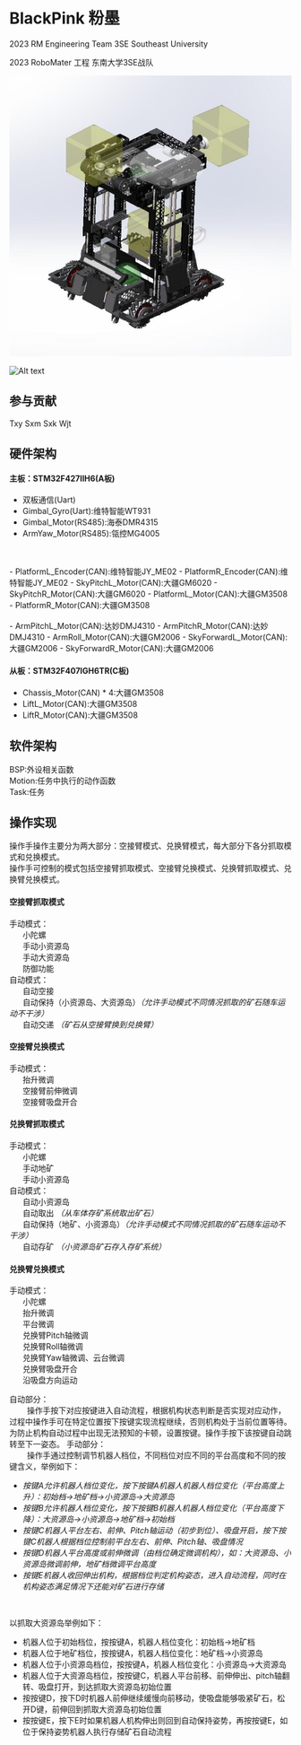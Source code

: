 # BlackPink 粉墨
2023 RM Engineering Team 3SE Southeast University 

2023 RoboMater 工程 东南大学3SE战队
 
![Alt text](Cache_-2baac948a6548be3..jpg)

![Alt text](IMG_20230805_184139.jpg)

## 参与贡献
Txy Sxm Sxk Wjt

## 硬件架构
#### 主板：STM32F427IIH6(A板)
- 双板通信(Uart)
- Gimbal_Gyro(Uart):维特智能WT931
- Gimbal_Motor(RS485):海泰DMR4315
- ArmYaw_Motor(RS485):瓴控MG4005
<br/> 
<br/> 
- PlatformL_Encoder(CAN):维特智能JY_ME02
- PlatformR_Encoder(CAN):维特智能JY_ME02
- SkyPitchL_Motor(CAN):大疆GM6020
- SkyPitchR_Motor(CAN):大疆GM6020
- PlatformL_Motor(CAN):大疆GM3508
- PlatformR_Motor(CAN):大疆GM3508
<br/> 
<br/> 
- ArmPitchL_Motor(CAN):达妙DMJ4310
- ArmPitchR_Motor(CAN):达妙DMJ4310
- ArmRoll_Motor(CAN):大疆GM2006
- SkyForwardL_Motor(CAN):大疆GM2006
- SkyForwardR_Motor(CAN):大疆GM2006

#### 从板：STM32F407IGH6TR(C板)

- Chassis_Motor(CAN) * 4:大疆GM3508
- LiftL_Motor(CAN):大疆GM3508
- LiftR_Motor(CAN):大疆GM3508

## 软件架构
BSP:外设相关函数
<br/> 
Motion:任务中执行的动作函数
<br/> 
Task:任务

## 操作实现
操作手操作主要分为两大部分：空接臂模式、兑换臂模式，每大部分下各分抓取模式和兑换模式。
<br/> 
操作手可控制的模式包括空接臂抓取模式、空接臂兑换模式、兑换臂抓取模式、兑换臂兑换模式。

#### 空接臂抓取模式
手动模式：
<br/> 
&nbsp;&nbsp;&nbsp;&nbsp;&nbsp;&nbsp;小陀螺
<br/> 
&nbsp;&nbsp;&nbsp;&nbsp;&nbsp;&nbsp;手动小资源岛
<br/> 
&nbsp;&nbsp;&nbsp;&nbsp;&nbsp;&nbsp;手动大资源岛
<br/> 
&nbsp;&nbsp;&nbsp;&nbsp;&nbsp;&nbsp;防御功能
<br/> 
自动模式：
<br/> 
&nbsp;&nbsp;&nbsp;&nbsp;&nbsp;&nbsp;自动空接
<br/> 
&nbsp;&nbsp;&nbsp;&nbsp;&nbsp;&nbsp;自动保持（小资源岛、大资源岛）*（允许手动模式不同情况抓取的矿石随车运动不干涉）*
<br/> 
&nbsp;&nbsp;&nbsp;&nbsp;&nbsp;&nbsp;自动交递 *（矿石从空接臂换到兑换臂）*
<br/> 

#### 空接臂兑换模式
手动模式：
<br/> 
&nbsp;&nbsp;&nbsp;&nbsp;&nbsp;&nbsp;抬升微调
<br/> 
&nbsp;&nbsp;&nbsp;&nbsp;&nbsp;&nbsp;空接臂前伸微调
<br/> 
&nbsp;&nbsp;&nbsp;&nbsp;&nbsp;&nbsp;空接臂吸盘开合
<br/> 

#### 兑换臂抓取模式
手动模式：
<br/> 
&nbsp;&nbsp;&nbsp;&nbsp;&nbsp;&nbsp;小陀螺
<br/> 
&nbsp;&nbsp;&nbsp;&nbsp;&nbsp;&nbsp;手动地矿
<br/> 
&nbsp;&nbsp;&nbsp;&nbsp;&nbsp;&nbsp;手动小资源岛
<br/> 
自动模式：
<br/> 
&nbsp;&nbsp;&nbsp;&nbsp;&nbsp;&nbsp;自动小资源岛
<br/> 
&nbsp;&nbsp;&nbsp;&nbsp;&nbsp;&nbsp;自动取出 *（从车体存矿系统取出矿石）*
<br/> 
&nbsp;&nbsp;&nbsp;&nbsp;&nbsp;&nbsp;自动保持（地矿、小资源岛）*（允许手动模式不同情况抓取的矿石随车运动不干涉）*
<br/> 
&nbsp;&nbsp;&nbsp;&nbsp;&nbsp;&nbsp;自动存矿 *（小资源岛矿石存入存矿系统）*
<br/> 

#### 兑换臂兑换模式
手动模式：
<br/> 
&nbsp;&nbsp;&nbsp;&nbsp;&nbsp;&nbsp;小陀螺
<br/> 
&nbsp;&nbsp;&nbsp;&nbsp;&nbsp;&nbsp;抬升微调
<br/> 
&nbsp;&nbsp;&nbsp;&nbsp;&nbsp;&nbsp;平台微调
<br/> 
&nbsp;&nbsp;&nbsp;&nbsp;&nbsp;&nbsp;兑换臂Pitch轴微调
<br/> 
&nbsp;&nbsp;&nbsp;&nbsp;&nbsp;&nbsp;兑换臂Roll轴微调
<br/> 
&nbsp;&nbsp;&nbsp;&nbsp;&nbsp;&nbsp;兑换臂Yaw轴微调、云台微调
<br/> 
&nbsp;&nbsp;&nbsp;&nbsp;&nbsp;&nbsp;兑换臂吸盘开合
<br/> 
&nbsp;&nbsp;&nbsp;&nbsp;&nbsp;&nbsp;沿吸盘方向运动
<br/> 

自动部分：
<br/> 
&nbsp;&nbsp;&nbsp;&nbsp;&nbsp;&nbsp;&nbsp;&nbsp;操作手按下对应按键进入自动流程，根据机构状态判断是否实现对应动作，过程中操作手可在特定位置按下按键实现流程继续，否则机构处于当前位置等待。为防止机构自动过程中出现无法预知的卡顿，设置按键。操作手按下该按键自动跳转至下一姿态。
手动部分：
<br/> 
&nbsp;&nbsp;&nbsp;&nbsp;&nbsp;&nbsp;&nbsp;&nbsp;操作手通过控制调节机器人档位，不同档位对应不同的平台高度和不同的按键含义，举例如下：
- *按键A允许机器人档位变化，按下按键A机器人机器人档位变化（平台高度上升）：初始档&rarr;地矿档&rarr;小资源岛&rarr;大资源岛*  
- *按键B允许机器人档位变化，按下按键B机器人机器人档位变化（平台高度下降）：大资源岛&rarr;小资源岛&rarr;地矿档&rarr;初始档*
- *按键C机器人平台左右、前伸、Pitch轴运动（初步到位）、吸盘开启，按下按键C机器人根据档位控制前平台左右、前伸、Pitch轴、吸盘情况*
- *按键D机器人平台高度或前伸微调（由档位确定微调机构），如：大资源岛、小资源岛微调前伸，地矿档微调平台高度*
- *按键E机器人收回伸出机构，根据档位判定机构姿态，进入自动流程，同时在机构姿态满足情况下还能对矿石进行存储*
<br/> 

以抓取大资源岛举例如下：
<br/>

- 机器人位于初始档位，按按键A，机器人档位变化：初始档&rarr;地矿档
- 机器人位于地矿档位，按按键A，机器人档位变化：地矿档&rarr;小资源岛   
- 机器人位于小资源岛档位，按按键A，机器人档位变化：小资源岛&rarr;大资源岛   
- 机器人位于大资源岛档位，按按键C，机器人平台前移、前伸伸出、pitch轴翻转、吸盘打开，到达抓取大资源岛初始位置
- 按按键D，按下D时机器人前伸继续缓慢向前移动，使吸盘能够吸紧矿石，松开D键，前伸回到抓取大资源岛初始位置
- 按按键E，按下E时如果机器人机构伸出则回到自动保持姿势，再按按键E，如位于保持姿势机器人执行存储矿石自动流程